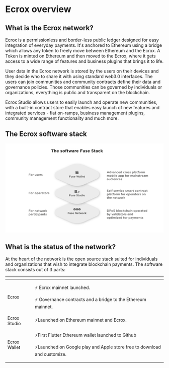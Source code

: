 # Ecrox overview

## What is the Ecrox network?

Ecrox is a permissionless and border-less public ledger designed for easy integration of everyday payments. It's anchored to Ethereum using a bridge which allows any token to freely move between Ethereum and the Ecrox. A Token is minted on Ethereum and then moved to the Ecrox, where it gets access to a wide range of features and business plugins that brings it to life.

User data in the Ecrox network is stored by the users on their devices and they decide who to share it with using standard web3.0 interfaces. The users can join communities and community contracts define their data and governance policies. Those communities can be governed by individuals or organizations, everything is public and transparent on the blockchain.

Ecrox Studio allows users to easily launch and operate new communities, with a built-in contract store that enables easy launch of new features and integrated services - fiat on-ramps, business management plugins, community management functionality and much more.

## The Ecrox software stack

![](.gitbook/assets/fuse-network-architecture2.jpg)

## What is the status of the network?

At the heart of the network is the open source stack suited for individuals and organizations that wish to integrate blockchain payments. The software stack consists out of 3 parts:

<table>
  <thead>
    <tr>
      <th style="text-align:left"></th>
      <th style="text-align:left"></th>
    </tr>
  </thead>
  <tbody>
    <tr>
      <td style="text-align:left">Ecrox</td>
      <td style="text-align:left">
        <p>&#x26A1; Ecrox mainnet launched.</p>
        <p>&#x26A1; Governance contracts and a bridge to the Ethereum mainnet.</p>
      </td>
    </tr>
    <tr>
      <td style="text-align:left">Ecrox Studio</td>
      <td style="text-align:left">&#x26A1;Launched on Ethereum mainnet and Ecrox.</td>
    </tr>
    <tr>
      <td style="text-align:left">Ecrox Wallet</td>
      <td style="text-align:left">
        <p>&#x26A1;First Flutter Ethereum wallet launched to Github</p>
        <p>&#x26A1;Launched on Google play and Apple store free to download and customize.</p>
      </td>
    </tr>
  </tbody>
</table>

